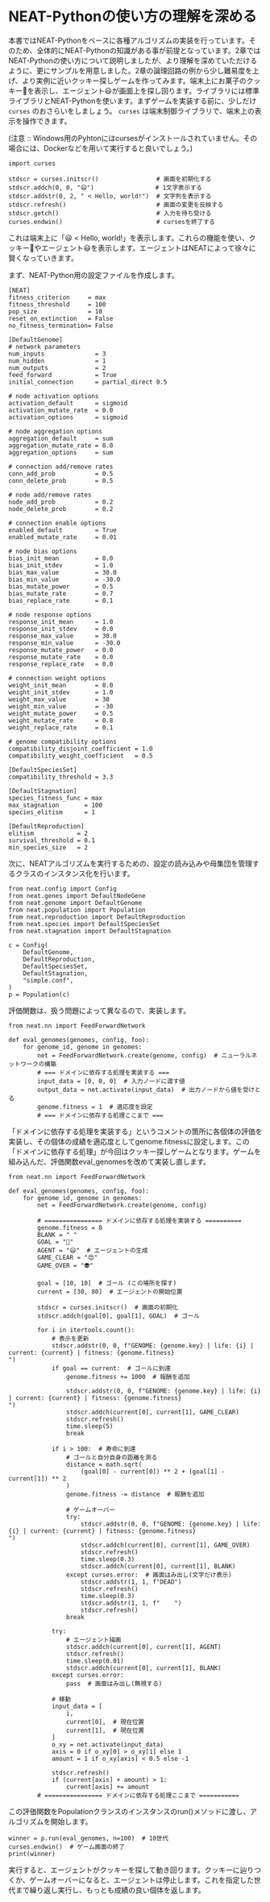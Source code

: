# NEAT-Pythonの使い方の理解を深める

本書ではNEAT-Pythonをベースに各種アルゴリズムの実装を行っています。そのため、全体的にNEAT-Pythonの知識がある事が前提となっています。2章ではNEAT-Pythonの使い方について説明しましたが、より理解を深めていただけるように、更にサンプルを用意しました。2章の論理回路の例から少し難易度を上げ、より実例に近いクッキー探しゲームを作ってみます。端末上にお菓子のクッキー🍪を表示し、エージェント😃が画面上を探し回ります。ライブラリには標準ライブラリとNEAT-Pythonを使います。まずゲームを実装する前に、少しだけ `curses` のおさらいをしましょう。 `curses` は端末制御ライブラリで、端末上の表示を操作できます。

(注意 :: Windows用のPyhtonにはcursesがインストールされていません。その場合には、Dockerなどを用いて実行すると良いでしょう。)


    import curses

    stdscr = curses.initscr()                # 画面を初期化する
    stdscr.addch(0, 0, "😃")                 # 1文字表示する
    stdscr.addstr(0, 2, " < Hello, world!")  # 文字列を表示する
    stdscr.refresh()                         # 画面の変更を反映する
    stdscr.getch()                           # 入力を待ち受ける
    curses.endwin()                          # cursesを終了する

これは端末上に「😃 < Hello, world!」を表示します。これらの機能を使い、クッキー🍪やエージェント😃を表示します。エージェントはNEATによって徐々に賢くなっていきます。

まず、NEAT-Python用の設定ファイルを作成します。

    [NEAT]
    fitness_criterion     = max
    fitness_threshold     = 100
    pop_size              = 10
    reset_on_extinction   = False
    no_fitness_termination= False

    [DefaultGenome]
    # network parameters
    num_inputs              = 3
    num_hidden              = 1
    num_outputs             = 2
    feed_forward            = True
    initial_connection      = partial_direct 0.5

    # node activation options
    activation_default      = sigmoid
    activation_mutate_rate  = 0.0
    activation_options      = sigmoid

    # node aggregation options
    aggregation_default     = sum
    aggregation_mutate_rate = 0.0
    aggregation_options     = sum

    # connection add/remove rates
    conn_add_prob           = 0.5
    conn_delete_prob        = 0.5

    # node add/remove rates
    node_add_prob           = 0.2
    node_delete_prob        = 0.2

    # connection enable options
    enabled_default         = True
    enabled_mutate_rate     = 0.01

    # node bias options
    bias_init_mean          = 0.0
    bias_init_stdev         = 1.0
    bias_max_value          = 30.0
    bias_min_value          = -30.0
    bias_mutate_power       = 0.5
    bias_mutate_rate        = 0.7
    bias_replace_rate       = 0.1

    # node response options
    response_init_mean      = 1.0
    response_init_stdev     = 0.0
    response_max_value      = 30.0
    response_min_value      = -30.0
    response_mutate_power   = 0.0
    response_mutate_rate    = 0.0
    response_replace_rate   = 0.0

    # connection weight options
    weight_init_mean        = 0.0
    weight_init_stdev       = 1.0
    weight_max_value        = 30
    weight_min_value        = -30
    weight_mutate_power     = 0.5
    weight_mutate_rate      = 0.8
    weight_replace_rate     = 0.1

    # genome compatibility options
    compatibility_disjoint_coefficient = 1.0
    compatibility_weight_coefficient   = 0.5

    [DefaultSpeciesSet]
    compatibility_threshold = 3.3

    [DefaultStagnation]
    species_fitness_func = max
    max_stagnation       = 100
    species_elitism      = 1

    [DefaultReproduction]
    elitism            = 2
    survival_threshold = 0.1
    min_species_size   = 2

次に、NEATアルゴリズムを実行するための、設定の読み込みや母集団を管理するクラスのインスタンス化を行います。

    from neat.config import Config
    from neat.genes import DefaultNodeGene
    from neat.genome import DefaultGenome
    from neat.population import Population
    from neat.reproduction import DefaultReproduction
    from neat.species import DefaultSpeciesSet
    from neat.stagnation import DefaultStagnation

    c = Config(
        DefaultGenome,
        DefaultReproduction,
        DefaultSpeciesSet,
        DefaultStagnation,
        "simple.conf",
    )
    p = Population(c)

評価関数は、扱う問題によって異なるので、実装します。

    from neat.nn import FeedForwardNetwork

    def eval_genomes(genomes, config, foo):
        for genome_id, genome in genomes:
            net = FeedForwardNetwork.create(genome, config)  # ニューラルネットワークの構築
            # === ドメインに依存する処理を実装する ===
            input_data = [0, 0, 0]  # 入力ノードに渡す値
            output_data = net.activate(input_data)  # 出力ノードから値を受けとる
            genome.fitness = 1  # 適応度を設定
            # === ドメインに依存する処理ここまで ===

「ドメインに依存する処理を実装する」というコメントの箇所に各個体の評価を実装し、その個体の成績を適応度としてgenome.fitnessに設定します。この「ドメインに依存する処理」が今回はクッキー探しゲームとなります。ゲームを組み込んだ、評価関数eval_genomesを改めて実装し直します。

    from neat.nn import FeedForwardNetwork

    def eval_genomes(genomes, config, foo):
        for genome_id, genome in genomes:
            net = FeedForwardNetwork.create(genome, config)

            # ================ ドメインに依存する処理を実装する ==========
            genome.fitness = 0
            BLANK = " "
            GOAL = "🍪"
            AGENT = "😃"  # エージェントの生成
            GAME_CLEAR = "😍"
            GAME_OVER = "👽"

            goal = [10, 10]  # ゴール (この場所を探す)
            current = [30, 80]  # エージェントの開始位置

            stdscr = curses.initscr()  # 画面の初期化
            stdscr.addch(goal[0], goal[1], GOAL)  # ゴール

            for i in itertools.count():
                # 表示を更新
                stdscr.addstr(0, 0, f"GENOME: {genome.key} | life: {i} | current: {current} | fitness: {genome.fitness}                        ")
                if goal == current:  # ゴールに到達
                    genome.fitness += 1000  # 報酬を追加

                    stdscr.addstr(0, 0, f"GENOME: {genome.key} | life: {i} | current: {current} | fitness: {genome.fitness}                        ")
                    stdscr.addch(current[0], current[1], GAME_CLEAR)
                    stdscr.refresh()
                    time.sleep(5)
                    break

                if i > 100:  # 寿命に到達
                    # ゴールと自分自身の距離を測る
                    distance = math.sqrt(
                        (goal[0] - current[0]) ** 2 + (goal[1] - current[1]) ** 2
                    )
                    genome.fitness -= distance  # 報酬を追加

                    # ゲームオーバー
                    try:
                        stdscr.addstr(0, 0, f"GENOME: {genome.key} | life: {i} | current: {current} | fitness: {genome.fitness}                        ")
                        stdscr.addch(current[0], current[1], GAME_OVER)
                        stdscr.refresh()
                        time.sleep(0.3)
                        stdscr.addch(current[0], current[1], BLANK)
                    except curses.error:  # 画面はみ出し(文字だけ表示)
                        stdscr.addstr(1, 1, f"DEAD")
                        stdscr.refresh()
                        time.sleep(0.3)
                        stdscr.addstr(1, 1, f"    ")
                        stdscr.refresh()
                    break

                try:
                    # エージェント描画
                    stdscr.addch(current[0], current[1], AGENT)
                    stdscr.refresh()
                    time.sleep(0.01)
                    stdscr.addch(current[0], current[1], BLANK)
                except curses.error:
                    pass  # 画面はみ出し(無視する)

                # 移動
                input_data = [
                    i,
                    current[0],  # 現在位置
                    current[1],  # 現在位置
                ]
                o_xy = net.activate(input_data)
                axis = 0 if o_xy[0] > o_xy[1] else 1
                amount = 1 if o_xy[axis] < 0.5 else -1

                stdscr.refresh()
                if (current[axis] + amount) > 1:
                    current[axis] += amount
            # ================ ドメインに依存する処理ここまで ===========

この評価関数をPopulationクランスのインスタンスのrun()メソッドに渡し、アルゴリズムを開始します。

    winner = p.run(eval_genomes, n=100)  # 10世代
    curses.endwin()  # ゲーム画面の終了
    print(winner)

実行すると、エージェントがクッキーを探して動き回ります。クッキーに辿りつくか、ゲームオーバーになると、エージェントは停止します。これを指定した世代まで繰り返し実行し、もっとも成績の良い個体を返します。
